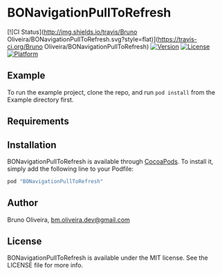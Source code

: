 # BONavigationPullToRefresh

[![CI Status](http://img.shields.io/travis/Bruno Oliveira/BONavigationPullToRefresh.svg?style=flat)](https://travis-ci.org/Bruno Oliveira/BONavigationPullToRefresh)
[![Version](https://img.shields.io/cocoapods/v/BONavigationPullToRefresh.svg?style=flat)](http://cocoapods.org/pods/BONavigationPullToRefresh)
[![License](https://img.shields.io/cocoapods/l/BONavigationPullToRefresh.svg?style=flat)](http://cocoapods.org/pods/BONavigationPullToRefresh)
[![Platform](https://img.shields.io/cocoapods/p/BONavigationPullToRefresh.svg?style=flat)](http://cocoapods.org/pods/BONavigationPullToRefresh)

## Example

To run the example project, clone the repo, and run `pod install` from the Example directory first.

## Requirements

## Installation

BONavigationPullToRefresh is available through [CocoaPods](http://cocoapods.org). To install
it, simply add the following line to your Podfile:

```ruby
pod "BONavigationPullToRefresh"
```

## Author

Bruno Oliveira, bm.oliveira.dev@gmail.com

## License

BONavigationPullToRefresh is available under the MIT license. See the LICENSE file for more info.
